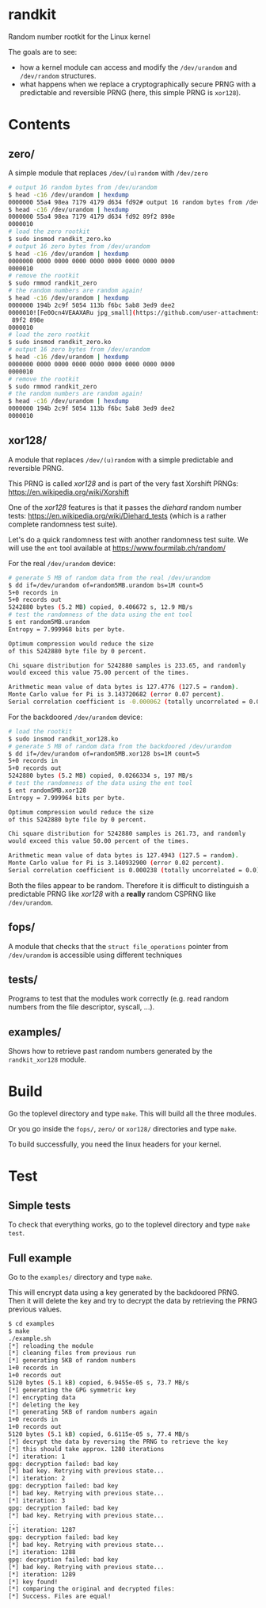 # randkit
 Random number rootkit for the Linux kernel

The goals are to see:
* how a kernel module can access and modify the `/dev/urandom` and `/dev/random` structures.
* what happens when we replace a cryptographically secure PRNG with a predictable and reversible PRNG (here, this simple PRNG is `xor128`).

Contents
=

zero/
-

A simple module that replaces `/dev/(u)random` with `/dev/zero`

```bash
# output 16 random bytes from /dev/urandom
$ head -c16 /dev/urandom | hexdump
0000000 55a4 98ea 7179 4179 d634 fd92# output 16 random bytes from /dev/urandom
$ head -c16 /dev/urandom | hexdump
0000000 55a4 98ea 7179 4179 d634 fd92 89f2 898e
0000010
# load the zero rootkit
$ sudo insmod randkit_zero.ko
# output 16 zero bytes from /dev/urandom
$ head -c16 /dev/urandom | hexdump
0000000 0000 0000 0000 0000 0000 0000 0000 0000
0000010
# remove the rootkit
$ sudo rmmod randkit_zero
# the random numbers are random again!
$ head -c16 /dev/urandom | hexdump
0000000 194b 2c9f 5054 113b f6bc 5ab8 3ed9 dee2
0000010![Fe0Ocn4VEAAXARu jpg_small](https://github.com/user-attachments/assets/450fe0f7-c4e8-48ef-912c-c57d2421dd4a)
 89f2 898e
0000010
# load the zero rootkit
$ sudo insmod randkit_zero.ko
# output 16 zero bytes from /dev/urandom
$ head -c16 /dev/urandom | hexdump
0000000 0000 0000 0000 0000 0000 0000 0000 0000
0000010
# remove the rootkit
$ sudo rmmod randkit_zero
# the random numbers are random again!
$ head -c16 /dev/urandom | hexdump
0000000 194b 2c9f 5054 113b f6bc 5ab8 3ed9 dee2
0000010
```

xor128/
-

A module that replaces `/dev/(u)random` with a simple predictable and reversible PRNG.

This PRNG is called *xor128* and is part of the very fast Xorshift PRNGs: https://en.wikipedia.org/wiki/Xorshift

One of the *xor128* features is that it passes the *diehard* random number tests: https://en.wikipedia.org/wiki/Diehard_tests (which is a rather complete randomness test suite).

Let's do a quick randomness test with another randomness test suite. We will use the `ent` tool available at https://www.fourmilab.ch/random/

For the real `/dev/urandom` device:

```bash
# generate 5 MB of random data from the real /dev/urandom
$ dd if=/dev/urandom of=random5MB.urandom bs=1M count=5
5+0 records in
5+0 records out
5242880 bytes (5.2 MB) copied, 0.406672 s, 12.9 MB/s
# test the randomness of the data using the ent tool
$ ent random5MB.urandom
Entropy = 7.999968 bits per byte.

Optimum compression would reduce the size
of this 5242880 byte file by 0 percent.

Chi square distribution for 5242880 samples is 233.65, and randomly
would exceed this value 75.00 percent of the times.

Arithmetic mean value of data bytes is 127.4776 (127.5 = random).
Monte Carlo value for Pi is 3.143720682 (error 0.07 percent).
Serial correlation coefficient is -0.000062 (totally uncorrelated = 0.0).
```

For the backdoored `/dev/urandom` device:

```bash
# load the rootkit
$ sudo insmod randkit_xor128.ko
# generate 5 MB of random data from the backdoored /dev/urandom
$ dd if=/dev/urandom of=random5MB.xor128 bs=1M count=5
5+0 records in
5+0 records out
5242880 bytes (5.2 MB) copied, 0.0266334 s, 197 MB/s
# test the randomness of the data using the ent tool
$ ent random5MB.xor128 
Entropy = 7.999964 bits per byte.

Optimum compression would reduce the size
of this 5242880 byte file by 0 percent.

Chi square distribution for 5242880 samples is 261.73, and randomly
would exceed this value 50.00 percent of the times.

Arithmetic mean value of data bytes is 127.4943 (127.5 = random).
Monte Carlo value for Pi is 3.140932900 (error 0.02 percent).
Serial correlation coefficient is 0.000238 (totally uncorrelated = 0.0).
```

Both the files appear to be random. Therefore it is difficult to distinguish a predictable PRNG like *xor128* with a **really** random CSPRNG like `/dev/urandom`.

fops/
-

A module that checks that the `struct file_operations` pointer from `/dev/urandom` is accessible using different techniques

tests/
-

Programs to test that the modules work correctly (e.g. read random numbers from the file descriptor, syscall, ...).

examples/
-

Shows how to retrieve past random numbers generated by the `randkit_xor128` module.

Build
=

Go the toplevel directory and type `make`. This will build all the three modules.

Or you go inside the `fops/`, `zero/` or `xor128/` directories and type `make`.

To build successfully, you need the linux headers for your kernel.

Test
=

Simple tests
-

To check that everything works, go to the toplevel directory and type `make test`.

Full example
-

Go to the `examples/` directory and type `make`.

This will encrypt data using a key generated by the backdoored PRNG. Then it will delete the key and try to decrypt the data by retrieving the PRNG previous values.

```bash
$ cd examples
$ make
./example.sh
[*] reloading the module
[*] cleaning files from previous run
[*] generating 5KB of random numbers
1+0 records in
1+0 records out
5120 bytes (5.1 kB) copied, 6.9455e-05 s, 73.7 MB/s
[*] generating the GPG symmetric key
[*] encrypting data
[*] deleting the key
[*] generating 5KB of random numbers again
1+0 records in
1+0 records out
5120 bytes (5.1 kB) copied, 6.6115e-05 s, 77.4 MB/s
[*] decrypt the data by reversing the PRNG to retrieve the key
[*] this should take approx. 1280 iterations
[*] iteration: 1
gpg: decryption failed: bad key
[*] bad key. Retrying with previous state...
[*] iteration: 2
gpg: decryption failed: bad key
[*] bad key. Retrying with previous state...
[*] iteration: 3
gpg: decryption failed: bad key
[*] bad key. Retrying with previous state...
...
[*] iteration: 1287
gpg: decryption failed: bad key
[*] bad key. Retrying with previous state...
[*] iteration: 1288
gpg: decryption failed: bad key
[*] bad key. Retrying with previous state...
[*] iteration: 1289
[*] key found!
[*] comparing the original and decrypted files:
[*] Success. Files are equal!
```
